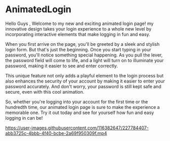 # AnimatedLogin


Hello Guys , Welcome to my new and exciting animated login page! my innovative design takes your login experience to a whole new level by incorporating interactive elements that make logging in fun and easy.

When you first arrive on the page, you'll be greeted by a sleek and stylish login form. But that's just the beginning. Once you start typing in your password, you'll notice something special happening. As you pull the lever, the password field will come to life, and a light will turn on to illuminate your password, making it easier to see and enter correctly.

This unique feature not only adds a playful element to the login process but also enhances the security of your account by making it easier to enter your password accurately. And don't worry, your password is still kept safe and secure, even with this cool animation.

So, whether you're logging into your account for the first time or the hundredth time, our animated login page is sure to make the experience a memorable one. Try it out today and see for yourself how fun and easy logging in can be!







https://user-images.githubusercontent.com/116382647/227784407-abb3725c-4bbb-4f40-bcbe-2a69f950309f.mp4

